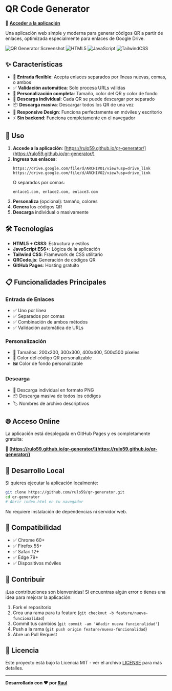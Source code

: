 # QR Code Generator

🚀 **[Acceder a la aplicación](https://rulo59.github.io/qr-generator/)**

Una aplicación web simple y moderna para generar códigos QR a partir de enlaces, optimizada especialmente para enlaces de Google Drive.

![QR Generator Screenshot](https://img.shields.io/badge/Status-Online-brightgreen)
![HTML5](https://img.shields.io/badge/HTML5-E34F26?style=flat&logo=html5&logoColor=white)
![JavaScript](https://img.shields.io/badge/JavaScript-F7DF1E?style=flat&logo=javascript&logoColor=black)
![TailwindCSS](https://img.shields.io/badge/Tailwind_CSS-38B2AC?style=flat&logo=tailwind-css&logoColor=white)

## ✨ Características

- 🎯 **Entrada flexible**: Acepta enlaces separados por líneas nuevas, comas, o ambos
- ✅ **Validación automática**: Solo procesa URLs válidas
- 🎨 **Personalización completa**: Tamaño, color del QR y color de fondo
- 💾 **Descarga individual**: Cada QR se puede descargar por separado
- 📦 **Descarga masiva**: Descargar todos los QR de una vez
- 📱 **Responsive Design**: Funciona perfectamente en móviles y escritorio
- ⚡ **Sin backend**: Funciona completamente en el navegador

## 🚀 Uso

1. **Accede a la aplicación**: [https://rulo59.github.io/qr-generator/](https://rulo59.github.io/qr-generator/)
2. **Ingresa tus enlaces**:
   ```
   https://drive.google.com/file/d/ARCHIVO1/view?usp=drive_link
   https://drive.google.com/file/d/ARCHIVO2/view?usp=drive_link
   ```
   O separados por comas:
   ```
   enlace1.com, enlace2.com, enlace3.com
   ```
3. **Personaliza** (opcional): tamaño, colores
4. **Genera** los códigos QR
5. **Descarga** individual o masivamente

## 🛠️ Tecnologías

- **HTML5 + CSS3**: Estructura y estilos
- **JavaScript ES6+**: Lógica de la aplicación
- **Tailwind CSS**: Framework de CSS utilitario
- **QRCode.js**: Generación de códigos QR
- **GitHub Pages**: Hosting gratuito

## 📋 Funcionalidades Principales

### Entrada de Enlaces
- ✅ Uno por línea
- ✅ Separados por comas
- ✅ Combinación de ambos métodos
- ✅ Validación automática de URLs

### Personalización
- 📏 Tamaños: 200x200, 300x300, 400x400, 500x500 píxeles
- 🎨 Color del código QR personalizable
- 🖼️ Color de fondo personalizable

### Descarga
- 💾 Descarga individual en formato PNG
- 📦 Descarga masiva de todos los códigos
- 🏷️ Nombres de archivo descriptivos

## 🌐 Acceso Online

La aplicación está desplegada en GitHub Pages y es completamente gratuita:

**🔗 [https://rulo59.github.io/qr-generator/](https://rulo59.github.io/qr-generator/)**

## 🚀 Desarrollo Local

Si quieres ejecutar la aplicación localmente:

```bash
git clone https://github.com/rulo59/qr-generator.git
cd qr-generator
# Abrir index.html en tu navegador
```

No requiere instalación de dependencias ni servidor web.

## 📱 Compatibilidad

- ✅ Chrome 60+
- ✅ Firefox 55+
- ✅ Safari 12+
- ✅ Edge 79+
- ✅ Dispositivos móviles

## 🤝 Contribuir

¡Las contribuciones son bienvenidas! Si encuentras algún error o tienes una idea para mejorar la aplicación:

1. Fork el repositorio
2. Crea una rama para tu feature (`git checkout -b feature/nueva-funcionalidad`)
3. Commit tus cambios (`git commit -am 'Añadir nueva funcionalidad'`)
4. Push a la rama (`git push origin feature/nueva-funcionalidad`)
5. Abre un Pull Request

## 📄 Licencia

Este proyecto está bajo la Licencia MIT - ver el archivo [LICENSE](LICENSE) para más detalles.

---

**Desarrollado con ❤️ por [Raul](https://github.com/rulo59)**
